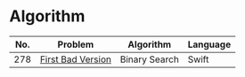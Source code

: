# Algorithm 

|No.|Problem|Algorithm|Language|
|---|---|---|---|
|278|[First Bad Version](https://leetcode.com/problems/first-bad-version/description/?envType=study-plan&id=algorithm-i)|Binary Search|Swift|
